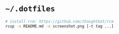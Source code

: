 # `~/.dotfiles`

```sh
# install rcm: https://github.com/thoughtbot/rcm
rcup -x README.md -x screenshot.png [-t tag ...]
```
